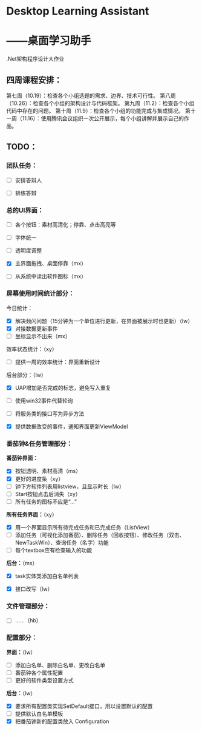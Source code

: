 # Desktop Learning Assistant

# 											——桌面学习助手

.Net架构程序设计大作业



## 四周课程安排：

第七周（10.19）：检查各个小组选题的需求、边界、技术可行性。
第八周（10.26）：检查各个小组的架构设计与代码框架。
第九周（11.2）：检查各个小组代码中存在的问题。
第十周（11.9）：检查各个小组的功能完成与集成情况。
第十一周（11.16）：使用腾讯会议组织一次公开展示，每个小组讲解并展示自己的作品。



## TODO：

### 团队任务：

- [ ] 安排答辩人
- [ ] 排练答辩



### 总的UI界面：

- [ ] 各个按钮：素材高清化；停靠、点击高亮等
- [ ] 字体统一
- [ ] 透明度调整
- [x] 主界面拖拽、桌面停靠（mx）
- [ ] 从系统中读出软件图标（mx）



### 屏幕使用时间统计部分：

今日统计：

- [x] 解决频闪问题（15分钟为一个单位进行更新，在界面被展示时也更新）（lw）
- [x] 对接数据更新事件
- [ ] 坐标显示不出来（mx）

效率状态统计：（xy）

- [ ] 提供一周的效率统计：界面重新设计

后台部分：（lw）

- [x] UAP增加是否完成的标志，避免写入重复
- [ ] 使用win32事件代替轮询
- [ ] 将服务类的接口写为异步方法
- [x] 提供数据改变的事件，通知界面更新ViewModel



### 番茄钟&任务管理部分：

**番茄钟界面：**

- [x] 按钮透明、素材高清（ms）
- [x] 更好的进度条（xy）
- [ ] 钟下方软件列表用listview，且显示时长（lw）
- [ ] Start按钮点击后消失（xy）
- [ ] 所有任务的图标不应是“…”

**所有任务界面：**（xy）

- [x] 用一个界面显示所有待完成任务和已完成任务（ListView）
- [ ] 添加任务（可视化添加番茄）、删除任务（回收按钮）、修改任务（双击、NewTaskWin）、查询任务（名字）功能
- [ ] 每个textbox应有检查输入的功能

**后台：**（ms）

- [x] task实体类添加白名单列表
- [x] 接口改写（lw）



### 文件管理部分：

- [ ] ……（hb）



### 配置部分：

**界面：**（lw）

- [ ] 添加白名单、删除白名单、更改白名单
- [ ] 番茄钟各个属性配置
- [ ] 更好的软件类型设置方式

**后台：**（lw）

- [x] 要求所有配置类实现SetDefault接口，用以设置默认的配置
- [ ] 提供默认白名单模板
- [x] 把番茄钟新的配置类放入 Configuration
